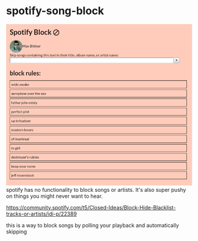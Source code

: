 # spotify-song-block
![image.png](image.png)
spotify has no functionality to block songs or artists. It's also super pushy on things you might never want to hear. 

https://community.spotify.com/t5/Closed-Ideas/Block-Hide-Blacklist-tracks-or-artists/idi-p/22389

this is a way to block songs by polling your playback and automatically skipping
